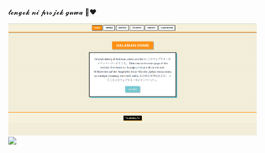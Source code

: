 𝓽𝓮𝓷𝓰𝓸𝓴 𝓷𝓲 𝓹𝓻𝓸𝓳𝓮𝓴 𝓰𝓾𝔀𝓪 👅❤️

![Thumbnail](ss.png)
![](https://media1.tenor.com/m/9--p7VrCVgoAAAAC/umamusume-satono-diamond.gif)

